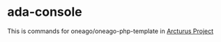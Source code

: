 # ada-console

This is commands for oneago/oneago-php-template in [Arcturus Project](https://github.com/Oneago/arcturus-project)
